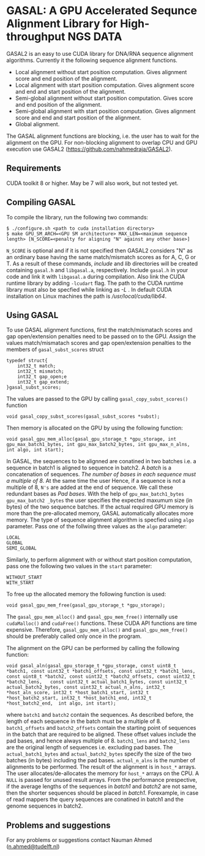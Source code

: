 # GASAL: A GPU Accelerated Sequnce Alignment Library for High-throughput NGS DATA

GASAL2 is an easy to use CUDA library for DNA/RNA sequence alignment algorithms. Currently it the following sequence alignment functions.
- Local alignment without start position computation. Gives alignment score and end position of the alignment.
- Local alignment with start position computation. Gives alignment score and end and start position of the alignment.
- Semi-global alignment without start position computation. Gives score and end position of the alignment.
- Semi-global alignment with start position computation. Gives alignment score and end and start position of the alignment.
- Global alignment.

The GASAL alignment functions are blocking, i.e. the user has to wait for the alignment on the GPU. For non-blocking alignment to overlap CPU and GPU execution use GASAL2 (https://github.com/nahmedraja/GASAL2).

## Requirements
CUDA toolkit 8 or higher. May be 7 will also work, but not tested yet. 

## Compiling GASAL
To compile the library, run the following two commands:

```
$ ./configure.sh <path to cuda installation directory>
$ make GPU_SM_ARCH=<GPU SM architecture> MAX_LEN=<maximum sequence length> [N_SCORE=<penalty for aligning "N" against any other base>]
```

`N_SCORE` is optional and if it is not specified then GASAL2 considers "N" as an ordinary base having the same match/mismatch scores as for A, C, G or T. As a result of these commands, *include* and *lib* directories will be created containing `gasal.h` and `libgasal.a`, respectively. Include `gasal.h` in your code and link it with `libgasal.a` during compilation. Also link the CUDA runtime library by adding `-lcudart` flag. The path to the CUDA runtime library must also be specfied while linking as *-L <path to CUDA lib64 directory>*. In default CUDA installation on Linux machines the path is */usr/local/cuda/lib64*.

## Using GASAL
To use GASAL  alignment functions, first the match/mismatach scores and gap open/extension penalties need to be passed on to the GPU. Assign the values match/mismatach scores and gap open/extension penalties to the members of `gasal_subst_scores` struct

```
typedef struct{
	int32_t match;
	int32_t mismatch;
	int32_t gap_open;e
	int32_t gap_extend;
}gasal_subst_scores;
```

The values are passed to the GPU by calling `gasal_copy_subst_scores()` function

```
void gasal_copy_subst_scores(gasal_subst_scores *subst);
```

Then memory is allocated on the GPU by using the following function:

```
void gasal_gpu_mem_alloc(gasal_gpu_storage_t *gpu_storage, int gpu_max_batch1_bytes, int gpu_max_batch2_bytes, int gpu_max_n_alns, int algo, int start);
```

In GASAL, the sequences to be alignned are conatined in two batches i.e. a sequence in batch1 is aligned to sequence in batch2. A *batch* is a concatenation of sequences. *The number of bases in each sequence must a multiple of 8*. At the same time the user Hence, if a sequence is not a multiple of 8, `N's` are added at the end of sequence. We call these redundant bases as *Pad bases*. With the help of `gpu_max_batch1_bytes` `gpu_max_batch2 _bytes` the user specifies the expected maxumum size (in bytes) of the two sequence batches. If the actual required GPU memory is more than the pre-allocated memory, GASAL automatically allocates more memory. The type of sequence alignment algorithm is specfied using `algo` parameter. Pass one of the follwing three values as the `algo` parameter:

```
LOCAL
GLOBAL
SEMI_GLOBAL
```

Similarly, to perform alignment with or without start position computation, pass one the following two values in the `start` parameter:

```
WITHOUT_START
WITH_START
```

To free up the allocated memory the following function is used:

```
void gasal_gpu_mem_free(gasal_gpu_storage_t *gpu_storage);
```

The `gasal_gpu_mem_alloc()` and `gasal_gpu_mem_free()` internally use `cudaMalloc()` and `cudaFree()` functions. These CUDA API functions are time expensive. Therefore, `gasal_gpu_mem_alloc()` and `gasal_gpu_mem_free()` should be preferably called only once in the program.

The alignment on the GPU can be performed by calling the following function:

```
void gasal_aln(gasal_gpu_storage_t *gpu_storage, const uint8_t *batch1, const uint32_t *batch1_offsets, const uint32_t *batch1_lens, const uint8_t *batch2, const uint32_t *batch2_offsets, const uint32_t *batch2_lens,   const uint32_t actual_batch1_bytes, const uint32_t actual_batch2_bytes, const uint32_t actual_n_alns, int32_t *host_aln_score, int32_t *host_batch1_start, int32_t *host_batch2_start, int32_t *host_batch1_end, int32_t *host_batch2_end,  int algo, int start);
```

where `batch1` and `batch2` contain the sequences. As described before, the length of each sequence in the batch must be a multiple of 8. `batch1_offsets` and `batch2_offsets` contain the starting point of sequences in the batch that are required to be aligned. These offset values include the pad bases, and hence always multiple of 8. `batch1_lens` and `batch2_lens` are the original length of sequences i.e. excluding pad bases. The `actual_batch1_bytes` and `actual_batch2_bytes` specify the size of the two batches (in bytes) including the pad bases. `actual_n_alns` is the number of alignments to be performed. The result of the alignment is in `host_*` arrays. The user allocates/de-allocates the memory for `host_*` arrays on the CPU. A `NULL` is passed for unused result arrays. From the performance prespective, if the average lengths of the sequences in *batch1* and *batch2* are not same, then the shorter sequences should be placed in *batch1*. Forexample, in case of read mappers the query sequences are conatined in batch1 and the genome sequences in batch2.

## Problems and suggestions
For any problems or suggestions contact Nauman Ahmed (n.ahmed@tudelft.nl)
